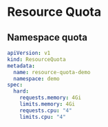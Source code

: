 # Resource Quota

## Namespace quota

```yaml
apiVersion: v1
kind: ResourceQuota
metadata:
  name: resource-quota-demo
  namespace: demo
spec:
  hard:
    requests.memory: 4Gi
    limits.memory: 4Gi
    requests.cpu: "4"
    limits.cpu: "4"
```

